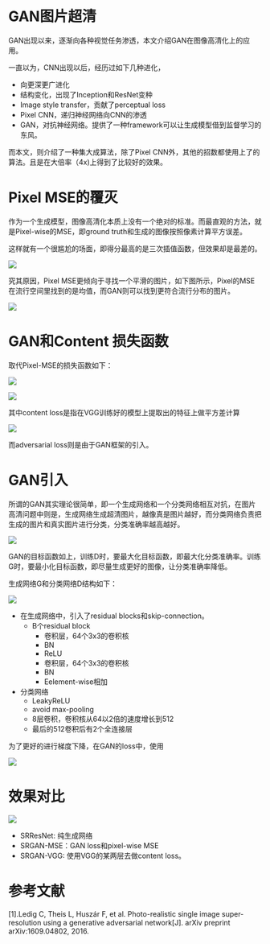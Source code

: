 # GAN图片超清

GAN出现以来，逐渐向各种视觉任务渗透，本文介绍GAN在图像高清化上的应用。

一直以为，CNN出现以后，经历过如下几种进化，

- 向更深更广进化
- 结构变化，出现了Inception和ResNet变种
- Image style transfer，贡献了perceptual loss
- Pixel CNN，递归神经网络向CNN的渗透
- GAN，对抗神经网络。提供了一种framework可以让生成模型借到监督学习的东风。

而本文，则介绍了一种集大成算法，除了Pixel CNN外，其他的招数都使用上了的算法。且是在大倍率（4x)上得到了比较好的效果。

# Pixel MSE的覆灭

作为一个生成模型，图像高清化本质上没有一个绝对的标准。而最直观的方法，就是Pixel-wise的MSE，即ground truth和生成的图像按照像素计算平方误差。

这样就有一个很尴尬的场面，即得分最高的是三次插值函数，但效果却是最差的。

![](https://raw.githubusercontent.com/stdcoutzyx/Blogs/master/blog2016-september-later/GAN-super-resolution/1.png)

究其原因，Pixel MSE更倾向于寻找一个平滑的图片，如下图所示，Pixel的MSE在流行空间里找到的是均值，而GAN则可以找到更符合流行分布的图片。

![](https://raw.githubusercontent.com/stdcoutzyx/Blogs/master/blog2016-september-later/GAN-super-resolution/2.png)

# GAN和Content 损失函数

取代Pixel-MSE的损失函数如下：

![](https://raw.githubusercontent.com/stdcoutzyx/Blogs/master/blog2016-september-later/GAN-super-resolution/3.png)

![](https://raw.githubusercontent.com/stdcoutzyx/Blogs/master/blog2016-september-later/GAN-super-resolution/6.png)

其中content loss是指在VGG训练好的模型上提取出的特征上做平方差计算

![](https://raw.githubusercontent.com/stdcoutzyx/Blogs/master/blog2016-september-later/GAN-super-resolution/7.png)

而adversarial loss则是由于GAN框架的引入。

# GAN引入

所谓的GAN其实理论很简单，即一个生成网络和一个分类网络相互对抗，在图片高清问题中则是，生成网络生成超清图片，越像真是图片越好，而分类网络负责把生成的图片和真实图片进行分类，分类准确率越高越好。

![](https://raw.githubusercontent.com/stdcoutzyx/Blogs/master/blog2016-september-later/GAN-super-resolution/4.png)

GAN的目标函数如上，训练D时，要最大化目标函数，即最大化分类准确率。训练G时，要最小化目标函数，即尽量生成更好的图像，让分类准确率降低。

生成网络G和分类网络D结构如下：

![](https://raw.githubusercontent.com/stdcoutzyx/Blogs/master/blog2016-september-later/GAN-super-resolution/5.png)

- 在生成网络中，引入了residual blocks和skip-connection。
	- B个residual block
		- 卷积层，64个3x3的卷积核
		- BN
		- ReLU
		- 卷积层，64个3x3的卷积核
		- BN
		- Eelement-wise相加
- 分类网络
	- LeakyReLU
	- avoid max-pooling
	- 8层卷积，卷积核从64以2倍的速度增长到512
	- 最后的512卷积后有2个全连接层

为了更好的进行梯度下降，在GAN的loss中，使用

![](https://raw.githubusercontent.com/stdcoutzyx/Blogs/master/blog2016-september-later/GAN-super-resolution/8.png)

# 效果对比

![](https://raw.githubusercontent.com/stdcoutzyx/Blogs/master/blog2016-september-later/GAN-super-resolution/9.png)

- SRResNet: 纯生成网络
- SRGAN-MSE：GAN loss和pixel-wise MSE
- SRGAN-VGG: 使用VGG的某两层去做content loss。

# 参考文献

[1].Ledig C, Theis L, Huszár F, et al. Photo-realistic single image super-resolution using a generative adversarial network[J]. arXiv preprint arXiv:1609.04802, 2016.